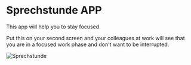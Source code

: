 # Sprechstunde APP

This app will help you to stay focused.

Put this on your second screen and your colleagues at work will see that you are in a focused work phase and don't want to be interrupted.

![Sprechstunde](https://raw.githubusercontent.com/onefriendaday/sprechstunde/master/screenshot.jpg)
